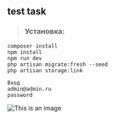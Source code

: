 ## test task

> ### Установка:
```
composer install
npm install
npm run dev
php artisan migrate:fresh --seed
php artisan storage:link

Вход
admin@admin.ru
password 
```
![This is an image](http://joxi.ru/xAeqKXjhMnx7eA.jpg)
